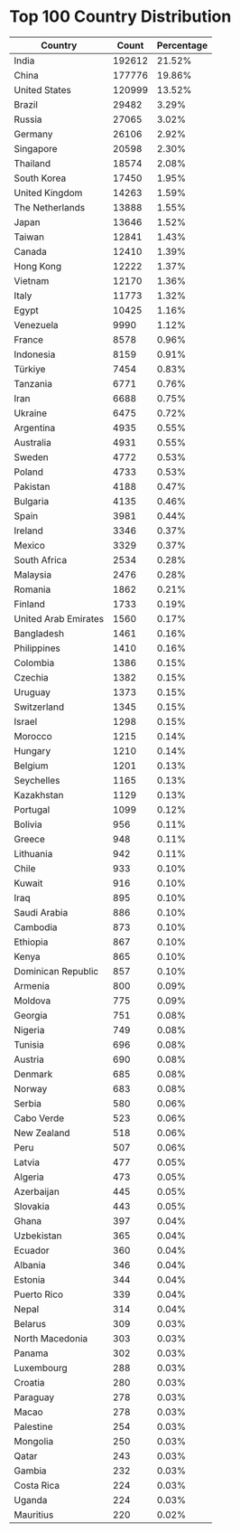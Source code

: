 # Top 100 Country Distribution
| Country | Count | Percentage |
|----|----|----|
| India | 192612 | 21.52% |
| China | 177776 | 19.86% |
| United States | 120999 | 13.52% |
| Brazil | 29482 | 3.29% |
| Russia | 27065 | 3.02% |
| Germany | 26106 | 2.92% |
| Singapore | 20598 | 2.30% |
| Thailand | 18574 | 2.08% |
| South Korea | 17450 | 1.95% |
| United Kingdom | 14263 | 1.59% |
| The Netherlands | 13888 | 1.55% |
| Japan | 13646 | 1.52% |
| Taiwan | 12841 | 1.43% |
| Canada | 12410 | 1.39% |
| Hong Kong | 12222 | 1.37% |
| Vietnam | 12170 | 1.36% |
| Italy | 11773 | 1.32% |
| Egypt | 10425 | 1.16% |
| Venezuela | 9990 | 1.12% |
| France | 8578 | 0.96% |
| Indonesia | 8159 | 0.91% |
| Türkiye | 7454 | 0.83% |
| Tanzania | 6771 | 0.76% |
| Iran | 6688 | 0.75% |
| Ukraine | 6475 | 0.72% |
| Argentina | 4935 | 0.55% |
| Australia | 4931 | 0.55% |
| Sweden | 4772 | 0.53% |
| Poland | 4733 | 0.53% |
| Pakistan | 4188 | 0.47% |
| Bulgaria | 4135 | 0.46% |
| Spain | 3981 | 0.44% |
| Ireland | 3346 | 0.37% |
| Mexico | 3329 | 0.37% |
| South Africa | 2534 | 0.28% |
| Malaysia | 2476 | 0.28% |
| Romania | 1862 | 0.21% |
| Finland | 1733 | 0.19% |
| United Arab Emirates | 1560 | 0.17% |
| Bangladesh | 1461 | 0.16% |
| Philippines | 1410 | 0.16% |
| Colombia | 1386 | 0.15% |
| Czechia | 1382 | 0.15% |
| Uruguay | 1373 | 0.15% |
| Switzerland | 1345 | 0.15% |
| Israel | 1298 | 0.15% |
| Morocco | 1215 | 0.14% |
| Hungary | 1210 | 0.14% |
| Belgium | 1201 | 0.13% |
| Seychelles | 1165 | 0.13% |
| Kazakhstan | 1129 | 0.13% |
| Portugal | 1099 | 0.12% |
| Bolivia | 956 | 0.11% |
| Greece | 948 | 0.11% |
| Lithuania | 942 | 0.11% |
| Chile | 933 | 0.10% |
| Kuwait | 916 | 0.10% |
| Iraq | 895 | 0.10% |
| Saudi Arabia | 886 | 0.10% |
| Cambodia | 873 | 0.10% |
| Ethiopia | 867 | 0.10% |
| Kenya | 865 | 0.10% |
| Dominican Republic | 857 | 0.10% |
| Armenia | 800 | 0.09% |
| Moldova | 775 | 0.09% |
| Georgia | 751 | 0.08% |
| Nigeria | 749 | 0.08% |
| Tunisia | 696 | 0.08% |
| Austria | 690 | 0.08% |
| Denmark | 685 | 0.08% |
| Norway | 683 | 0.08% |
| Serbia | 580 | 0.06% |
| Cabo Verde | 523 | 0.06% |
| New Zealand | 518 | 0.06% |
| Peru | 507 | 0.06% |
| Latvia | 477 | 0.05% |
| Algeria | 473 | 0.05% |
| Azerbaijan | 445 | 0.05% |
| Slovakia | 443 | 0.05% |
| Ghana | 397 | 0.04% |
| Uzbekistan | 365 | 0.04% |
| Ecuador | 360 | 0.04% |
| Albania | 346 | 0.04% |
| Estonia | 344 | 0.04% |
| Puerto Rico | 339 | 0.04% |
| Nepal | 314 | 0.04% |
| Belarus | 309 | 0.03% |
| North Macedonia | 303 | 0.03% |
| Panama | 302 | 0.03% |
| Luxembourg | 288 | 0.03% |
| Croatia | 280 | 0.03% |
| Paraguay | 278 | 0.03% |
| Macao | 278 | 0.03% |
| Palestine | 254 | 0.03% |
| Mongolia | 250 | 0.03% |
| Qatar | 243 | 0.03% |
| Gambia | 232 | 0.03% |
| Costa Rica | 224 | 0.03% |
| Uganda | 224 | 0.03% |
| Mauritius | 220 | 0.02% |
